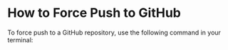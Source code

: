 # How to Force Push to GitHub

To force push to a GitHub repository, use the following command in your terminal:

